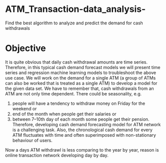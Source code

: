 # ATM_Transaction-data_analysis-
 Find the best algorithm to analyze and predict the demand for cash withdrawals
# Objective
It is quite obvious that daily cash withdrawal amounts are time series. Therefore, in this
typical cash demand forecast models we will present time series and regression machine
learning models to troubleshoot the above use case. We will work on the demand for a single
ATM (a group of ATMs can also be worked that is treated as a single ATM) to develop a
model for the given data set.
We have to remember that, cash withdrawals from an ATM are not only time dependent.
There could be seasonality, e.g.
1) people will have a tendency to withdraw money on Friday
for the weekend or
2) end of the month when people get their salaries or 
3) between 7–10th day of each month some people get their pension.
Therefore, developing cash demand
forecasting model for ATM network is a challenging task. Also, the chronological cash
demand for every ATM fluctuates with time and often superimposed with non-stationary
behaviour of users.

Now a days ATM withdrawl is less comparing to the year by year, reason is online transaction network developing day by day.
